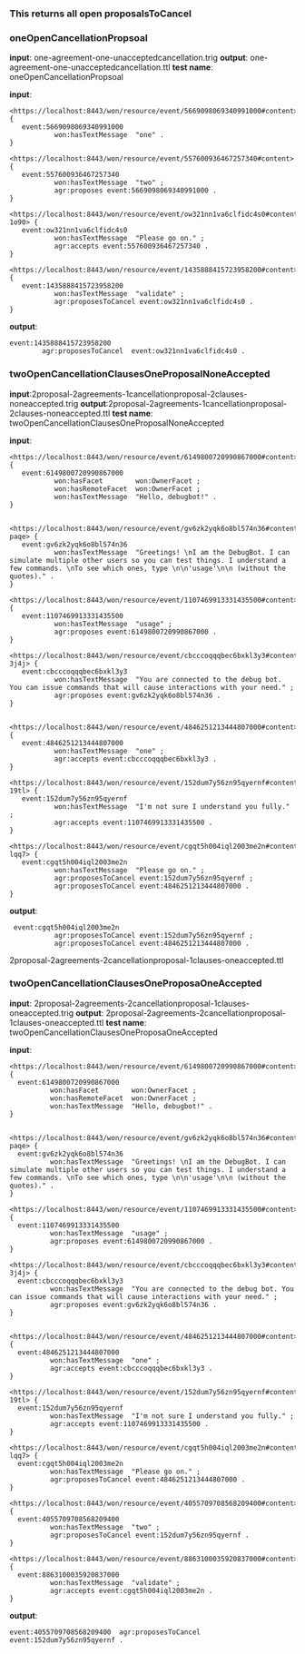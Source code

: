 ### This returns all open proposalsToCancel

 ### oneOpenCancellationPropsoal
 **input**: one-agreement-one-unacceptedcancellation.trig
 **output**: one-agreement-one-unacceptedcancellation.ttl
 **test name**: oneOpenCancellationPropsoal
 
 **input**:
 
 ```
 <https://localhost:8443/won/resource/event/5669098069340991000#content> {
    event:5669098069340991000
            won:hasTextMessage  "one" .
}

 <https://localhost:8443/won/resource/event/557600936467257340#content> {
    event:557600936467257340
            won:hasTextMessage  "two" ;
            agr:proposes event:5669098069340991000 .
}

<https://localhost:8443/won/resource/event/ow321nn1va6clfidc4s0#content-1o90> {
    event:ow321nn1va6clfidc4s0
            won:hasTextMessage  "Please go on." ;
            agr:accepts event:557600936467257340 .
}

<https://localhost:8443/won/resource/event/1435888415723958200#content> {
    event:1435888415723958200
            won:hasTextMessage  "validate" ;
            agr:proposesToCancel event:ow321nn1va6clfidc4s0 .
}
```

**output**:
```
event:1435888415723958200
        agr:proposesToCancel  event:ow321nn1va6clfidc4s0 .
```

 
 
 ### twoOpenCancellationClausesOneProposalNoneAccepted
 **input**:2proposal-2agreements-1cancellationproposal-2clauses-noneaccepted.trig
 **output**:2proposal-2agreements-1cancellationproposal-2clauses-noneaccepted.ttl
 **test name**: twoOpenCancellationClausesOneProposalNoneAccepted
 
  **input**:
 
 ```
 <https://localhost:8443/won/resource/event/6149800720990867000#content> {
    event:6149800720990867000
            won:hasFacet        won:OwnerFacet ;
            won:hasRemoteFacet  won:OwnerFacet ;
            won:hasTextMessage  "Hello, debugbot!" .
}


<https://localhost:8443/won/resource/event/gv6zk2yqk6o8bl574n36#content-paqe> {
    event:gv6zk2yqk6o8bl574n36
            won:hasTextMessage  "Greetings! \nI am the DebugBot. I can simulate multiple other users so you can test things. I understand a few commands. \nTo see which ones, type \n\n'usage'\n\n (without the quotes)." .
}

<https://localhost:8443/won/resource/event/1107469913331435500#content> {
    event:1107469913331435500
            won:hasTextMessage  "usage" ;
            agr:proposes event:6149800720990867000 .
}

<https://localhost:8443/won/resource/event/cbcccoqqqbec6bxkl3y3#content-3j4j> {
    event:cbcccoqqqbec6bxkl3y3
            won:hasTextMessage  "You are connected to the debug bot. You can issue commands that will cause interactions with your need." ;
            agr:proposes event:gv6zk2yqk6o8bl574n36 .
}


<https://localhost:8443/won/resource/event/4846251213444807000#content> {
    event:4846251213444807000
            won:hasTextMessage  "one" ;
            agr:accepts event:cbcccoqqqbec6bxkl3y3 .
}

<https://localhost:8443/won/resource/event/152dum7y56zn95qyernf#content-19tl> {
    event:152dum7y56zn95qyernf
            won:hasTextMessage  "I'm not sure I understand you fully." ;
            agr:accepts event:1107469913331435500 .
}

<https://localhost:8443/won/resource/event/cgqt5h004iql2003me2n#content-lqq7> {
    event:cgqt5h004iql2003me2n
            won:hasTextMessage  "Please go on." ;
            agr:proposesToCancel event:152dum7y56zn95qyernf ;
            agr:proposesToCancel event:4846251213444807000 .
}

```

**output**:   
```
 event:cgqt5h004iql2003me2n
           agr:proposesToCancel event:152dum7y56zn95qyernf ;
           agr:proposesToCancel event:4846251213444807000 .
```

2proposal-2agreements-2cancellationproposal-1clauses-oneaccepted.ttl

 ### twoOpenCancellationClausesOneProposaOneAccepted
 **input**: 2proposal-2agreements-2cancellationproposal-1clauses-oneaccepted.trig
 **output**: 2proposal-2agreements-2cancellationproposal-1clauses-oneaccepted.ttl
 **test name**: twoOpenCancellationClausesOneProposaOneAccepted
 
  **input**:
  
  ```
 <https://localhost:8443/won/resource/event/6149800720990867000#content> {
    event:6149800720990867000
            won:hasFacet        won:OwnerFacet ;
            won:hasRemoteFacet  won:OwnerFacet ;
            won:hasTextMessage  "Hello, debugbot!" .
}


<https://localhost:8443/won/resource/event/gv6zk2yqk6o8bl574n36#content-paqe> {
    event:gv6zk2yqk6o8bl574n36
            won:hasTextMessage  "Greetings! \nI am the DebugBot. I can simulate multiple other users so you can test things. I understand a few commands. \nTo see which ones, type \n\n'usage'\n\n (without the quotes)." .
}

<https://localhost:8443/won/resource/event/1107469913331435500#content> {
    event:1107469913331435500
            won:hasTextMessage  "usage" ;
            agr:proposes event:6149800720990867000 .
}

<https://localhost:8443/won/resource/event/cbcccoqqqbec6bxkl3y3#content-3j4j> {
    event:cbcccoqqqbec6bxkl3y3
            won:hasTextMessage  "You are connected to the debug bot. You can issue commands that will cause interactions with your need." ;
            agr:proposes event:gv6zk2yqk6o8bl574n36 .
}


<https://localhost:8443/won/resource/event/4846251213444807000#content> {
    event:4846251213444807000
            won:hasTextMessage  "one" ;
            agr:accepts event:cbcccoqqqbec6bxkl3y3 .
}

<https://localhost:8443/won/resource/event/152dum7y56zn95qyernf#content-19tl> {
    event:152dum7y56zn95qyernf
            won:hasTextMessage  "I'm not sure I understand you fully." ;
            agr:accepts event:1107469913331435500 .
}

<https://localhost:8443/won/resource/event/cgqt5h004iql2003me2n#content-lqq7> {
    event:cgqt5h004iql2003me2n
            won:hasTextMessage  "Please go on." ;
            agr:proposesToCancel event:4846251213444807000 .
}

<https://localhost:8443/won/resource/event/4055709708568209400#content> {
    event:4055709708568209400
            won:hasTextMessage  "two" ;
            agr:proposesToCancel event:152dum7y56zn95qyernf .
}

<https://localhost:8443/won/resource/event/8863100035920837000#content> {
    event:8863100035920837000
            won:hasTextMessage  "validate" ;
            agr:accepts event:cgqt5h004iql2003me2n .
}

```
**output**:

```
event:4055709708568209400  agr:proposesToCancel event:152dum7y56zn95qyernf .
```